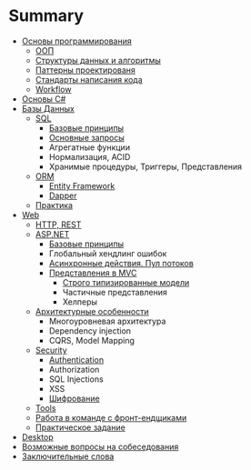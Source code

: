 # Summary

* [Основы программирования](README.md)
  * [ООП](oop.md)
  * [Структуры данных и алгоритмы](data-structures.md)
  * [Паттерны проектированя](design-patters.md)
  * [Стандарты написания кода](coding-standards.md)
  * [Workflow](workflow.md)
* [Основы C\#](fundamentals.md)
* [Базы Данных](databases.md)
  * [SQL ](databases/database-types.md)
    * [Базовые принципы](databases/database-types/bazovie-printsipi.md)
    * [Основные запросы](databases/database-types/osnovnie-zaprosi.md)
    * Агрегатные функции
    * Нормализация, ACID
    * Хранимые процедуры, Триггеры, Представления
  * [ORM](databases/orm.md)
    * [Entity Framework](databases/entity-framework.md)
    * [Dapper](databases/dapper.md)
  * [Практика](databases/practice.md)
* [Web](net.md)
  * [HTTP,  REST](net/http-vs-soap-rest.md)
  * [ASP.NET](net/web-frameworks.md)
    * [Базовые принципы](net/web-frameworks/bazovie-printsipi.md)
    * Глобальный хендлинг ошибок
    * [Асинхронные действия. Пул потоков](net/web-frameworks/asinhronnie-deistviya.md)
    * [Представления в MVC](net/web-frameworks/predstavleniya-v-mvc.md)
      * [Строго типизированные модели](net/web-frameworks/predstavleniya-v-mvc/strogo-tipizirovannie-modeli.md)
      * Частичные представления
      * Хелперы
  * [Архитектурные особенности](net/architecture.md)
    * Многоуровневая архитектура
    * Dependency injection
    * CQRS, Model Mapping
  * [Security](net/security.md)
    * [Authentication](net/security/authentication-authorization.md)
    * Authorization
    * SQL Injections
    * XSS
    * [Шифрование](net/security/shifrovanie.md)
  * [Tools](net/tools.md)
  * [Работа в команде с фронт-ендщиками](net/rabota-v-komande-s-front-endschikami.md)
  * [Практическое задание](net/prakticheskoe-zadanie.md)
* [Desktop](desktop.md)
* [Возможные вопросы на собеседования](vozmozhnie-voprosi-na-sobesedovaniya.md)
* [Заключительные слова](zaklyuchitelnie-slova.md)

